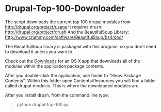 Drupal-Top-100-Downloader
=========================

The script downloads the current top 100 drupal modules from http://drupal.org/project/usage
It requires drush: http://drupal.org/project/drush
And the BeautifulSoup Library: http://www.crummy.com/software/BeautifulSoup/bs4/doc/

The BeautifulSoup library is packaged with this program, so you don't need to download it unless you want to.

Check out the [Downloads](https://github.com/downloads/benhosmer/Drupal-Top-100-Downloader/drupal-top-100-download.zip) for an OS X app that downloads all of the modules within the application package contents.

After you double-click the application, use finder to "Show Package Contents".
Within this folder open Contents/Resources you will find a folder called drupal-modules. 
This is where the downloaded modules are.

After you install drush, from the command line type:
> python drupal-top-100.py

